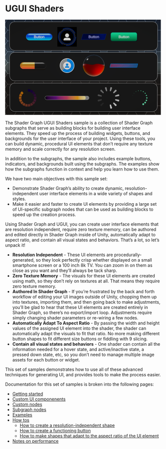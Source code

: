 # UGUI Shaders
![](images/UIToolsSample.png) 

The Shader Graph UGUI Shaders sample is a collection of Shader Graph subgraphs that serve as building blocks for building user interface elements. They speed up the process of building widgets, buttons, and backgrounds for the user interface of your project.  Using these tools, you can build dynamic, procedural UI elements that don’t require any texture memory and scale correctly for any resolution screen.

In addition to the subgraphs, the sample also includes example buttons, indicators, and backgrounds built using the subgraphs.  The examples show how the subgraphs function in context and help you learn how to use them.

We have two main objectives with this sample set:


 - Demonstrate Shader Graph’s ability to create dynamic, resolution-independent user interface elements in a wide variety of shapes and styles.
 - Make it easier and faster to create UI elements by providing a large set of UI-specific subgraph nodes that can be used as building blocks to speed up the creation process.

 Using Shader Graph and UGUI, you can create user interface elements that are resolution independent, require zero texture memory, can be authored and edited directly in Shader Graph inside of Unity, automatically adapt to aspect ratio, and contain all visual states and behaviors.  That’s a lot, so let’s unpack it!

 - **Resolution Independent** - These UI elements are procedurally-generated, so they look perfectly crisp whether displayed on a small smartphone screen or a 100 inch 8k TV. You can zoom in on them as close as you want and they’ll always be tack sharp.
 - **Zero Texture Memory** - The visuals for these UI elements are created using math, so they don’t rely on textures at all. That means they require zero texture memory.
 - **Authored In Shader Graph** - If you’re frustrated by the back and forth workflow of editing your UI images outside of Unity, chopping them up into textures, importing them, and then going back to make adjustments, you’ll be glad to hear that these UI elements are created entirely in Shader Graph, so there’s no export/import loop. Adjustments require simply changing shader parameters or re-wiring a few nodes.
 - **Automatically Adapt To Aspect Ratio** - By passing the width and height values of the assigned UI element into the shader, the shader can automatically adapt the visuals to fit that ratio. No more making different button shapes to fit different size buttons or fiddling with 9 slicing.
 - **Contain all visual states and behaviors** - One shader can contain all the information needed for a hover state, and active/inactive state, a pressed down state, etc, so you don’t need to manage multiple image assets for each button or widget.

 This set of samples demonstrates how to use all of these advanced techniques for generating UI, and provides tools to make the process easier.

 Documentation for this set of samples is broken into the following pages:

* [Getting started](Shader-Graph-Sample-UGUI-Shaders-Getting-Started.md)
* [Custom UI componenents](Shader-Graph-Sample-UGUI-Shaders-Custom-UI-components.md)
* [Custom nodes](Shader-Graph-Sample-UGUI-Shaders-Custom-nodes.md)
* [Subgraph nodes](Shader-Graph-Sample-UGUI-Shaders-Subgraph-nodes.md)
* [Examples](Shader-Graph-Sample-UGUI-Shaders-Examples.md)
* [How tos](Shader-Graph-Sample-UGUI-Shaders-How-tos.md)
    * [How to create a resolution-independent shape](Shader-Graph-Sample-UGUI-Shaders-How-tos-Res-indepenent.md)
    * [How to create a functioning button](Shader-Graph-Sample-UGUI-Shaders-How-tos-Button.md)
    * [How to make shapes that adapt to the aspect ratio of the UI element](Shader-Graph-Sample-UGUI-Shaders-How-tos-aspect-ratio.md)
* [Notes on performance](Shader-Graph-Sample-UGUI-Shaders-Notes-on-performance.md)